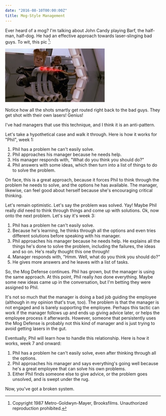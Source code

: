 ```yaml
---
date: "2016-08-10T00:00:00Z"
title: Mog-Style Management
---
```


Ever heard of a mog? I'm talking about John Candy playing Barf, the half-man, half-dog. He had an effective approach towards laser-slinging bad guys. To wit, this pic [^1]:

![Barf re-routing lasers back to bad-guys with pipes](/assets/images/spaceballs-04.jpg)

Notice how all the shots smartly get routed right back to the bad guys. They get shot with their own lasers! Genius!

I've had managers that use this technique, and I think it is an anti-pattern.

Let's take a hypothetical case and walk it through. Here is how it works for "Phil", week 1:

1. Phil has a problem he can't easily solve.
2. Phil approaches his manager because he needs help.
3. His manager responds with, "What do you think you should do?"
4. Phil answers with some ideas, which then turn into a list of things to do to solve the problem.

On face, this is a great approach, because it forces Phil to think through the problem he needs to solve, and the options he has available. The manager, likewise, can feel good about herself because she's encouraging critical thinking.

Let's remain optimistic. Let's say the problem was solved. Yay! Maybe Phil really *did* need to think through things and come up with solutions. Ok, now onto the next problem. Let's say it's week 3:

1. Phil has a problem he can't easily solve.
2. Because he's learning, he thinks through all the options and even tries different solutions before speaking with his manager.
3. Phil approaches his manager because he needs help. He explains all the things he's done to solve the problem, including the failures, the ideas and so on. He's really thought this one through!
4. Manager responds with, "Hmm. Well, what do you think you should do?"
5. He gives more answers and he leaves with a list of tasks.

So, the Mog Defense continues. Phil has grown, but the manager is using the same approach. At this point, Phil really *has* done everything. Maybe some new ideas came up in the conversation, but I'm betting they were assigned to Phil.

It's not so much that the manager is doing a bad job guiding the employee (although in my opinion that's true, too). The problem is that the manager is not engaged and is barely supporting the employee. Perhaps this tactic can work if the manager follows up and ends up giving advice later, or helps the employee process it afterwards. However, someone that persistently uses the Mog Defense is probably not this kind of manager and is just trying to avoid getting lasers in the gut.

Eventually, Phil will learn how to handle this relationship. Here is how it works, week 7 and onward:

1. Phil has a problem he can't easily solve, even after thinking through all the options.
2. Phil approaches his manager and says everything's going well because he's a great employee that can solve his own problems.
3. Either Phil finds someone else to give advice, or the problem goes unsolved, and is swept under the rug.

Now, you've got a broken system.

[^1]: Copyright 1987 Metro-Goldwyn-Mayer, Brooksfilms. Unauthorized reproduction prohibited.
